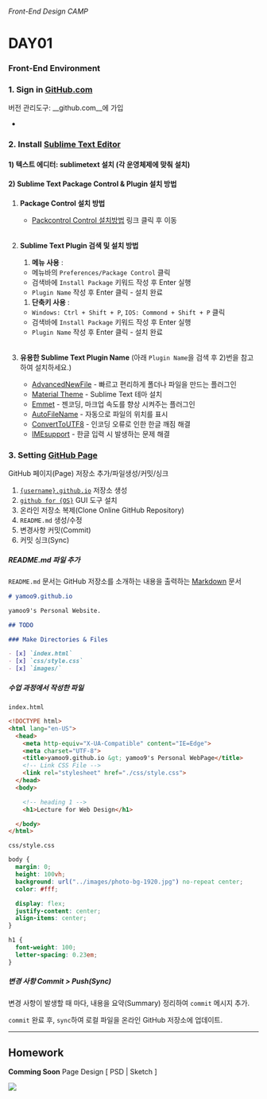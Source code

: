 ###### Front-End Design CAMP

# DAY01

### Front-End Environment

### 1. Sign in [GitHub.com](http://github.com/)

버전 관리도구: __github.com__에 가입

-

### 2. Install [Sublime Text Editor](http://sublimetext.com/3)

#### 1) 텍스트 에디터: __sublimetext__ 설치 (각 운영체제에 맞춰 설치)

#### 2) Sublime Text Package Control & Plugin 설치 방법
1. __Package Control 설치 방법__
	- [Packcontrol Control 설치방법](https://packagecontrol.io/installation) 링크 클릭 후 이동<br/><br/>

1. __Sublime Text Plugin 검색 및 설치 방법__
	1. __메뉴 사용__ :
      - 메뉴바의 `Preferences/Package Control` 클릭
      - 검색바에 `Install Package` 키워드 작성 후 Enter 실행
      - `Plugin Name` 작성 후 Enter 클릭 - 설치 완료

	1. __단축키 사용__ :
      - `Windows: Ctrl + Shift + P`, `IOS: Commond + Shift + P` 클릭
      - 검색바에 `Install Package` 키워드 작성 후 Enter 실행
      - `Plugin Name` 작성 후 Enter 클릭 - 설치 완료<br/><br/>

1. __유용한 Sublime Text Plugin Name__ (아래 `Plugin Name`을 검색 후 2)번을 참고하여 설치하세요.)
	- [AdvancedNewFile](https://packagecontrol.io/packages/AdvancedNewFile) - 빠르고 편리하게 폴더나 파일을 만드는 플러그인
	- [Material Theme](https://packagecontrol.io/packages/Material%20Theme) - Sublime Text 테마 설치
	- [Emmet](https://packagecontrol.io/packages/Emmet) - 젠코딩, 마크업 속도를 향상 시켜주는 플러그인
	- [AutoFileName](https://packagecontrol.io/packages/AutoFileName) - 자동으로 파일의 위치를 표시
	- [ConvertToUTF8](https://packagecontrol.io/packages/ConvertToUTF8) - 인코딩 오류로 인한 한글 깨짐 해결
	- [IMEsupport](https://packagecontrol.io/packages/IMESupport) - 한글 입력 시 발생하는 문제 해결

### 3. Setting [GitHub Page](https://pages.github.com/)

GitHub 페이지(Page) 저장소 추가/파일생성/커밋/싱크

1. [`{username}.github.io`](https://github.com/yamoo9/yamoo9.github.io) 저장소 생성
1. [`github for {OS}`](https://desktop.github.com/) GUI 도구 설치
1. 온라인 저장소 복제(Clone Online GitHub Repository)
1. `README.md` 생성/수정
1. 변경사항 커밋(Commit)
1. 커밋 싱크(Sync)

##### README.md 파일 추가

`README.md` 문서는 GitHub 저장소를 소개하는 내용을 출력하는 [Markdown](https://daringfireball.net/projects/markdown/) 문서

```md
# yamoo9.github.io

yamoo9's Personal Website.

## TODO

### Make Directories & Files

- [x] `index.html`
- [x] `css/style.css`
- [x] `images/`
```

##### 수업 과정에서 작성한 파일

`index.html`

```html
<!DOCTYPE html>
<html lang="en-US">
  <head>
    <meta http-equiv="X-UA-Compatible" content="IE=Edge">
    <meta charset="UTF-8">
    <title>yamoo9.github.io &gt; yamoo9's Personal WebPage</title>
    <!-- Link CSS File -->
    <link rel="stylesheet" href="./css/style.css">
  </head>
  <body>

    <!-- heading 1 -->
    <h1>Lecture for Web Design</h1>

  </body>
</html>
```

`css/style.css`

```css
body {
  margin: 0;
  height: 100vh;
  background: url("../images/photo-bg-1920.jpg") no-repeat center;
  color: #fff;

  display: flex;
  justify-content: center;
  align-items: center;
}

h1 {
  font-weight: 100;
  letter-spacing: 0.23em;
}
```

##### 변경 사항 Commit > Push(Sync)

변경 사항이 발생할 때 마다, 내용을 요약(Summary) 정리하여 `commit` 메시지 추가.

`commit` 완료 후, `sync`하여 로컬 파일을 온라인 GitHub 저장소에 업데이트.

---

## Homework

__Comming Soon__ Page Design [ PSD | Sketch ]

![](https://cdn.colorlib.com/wp/wp-content/uploads/sites/2/ticker-coming-soon-html-website-template.jpg)
